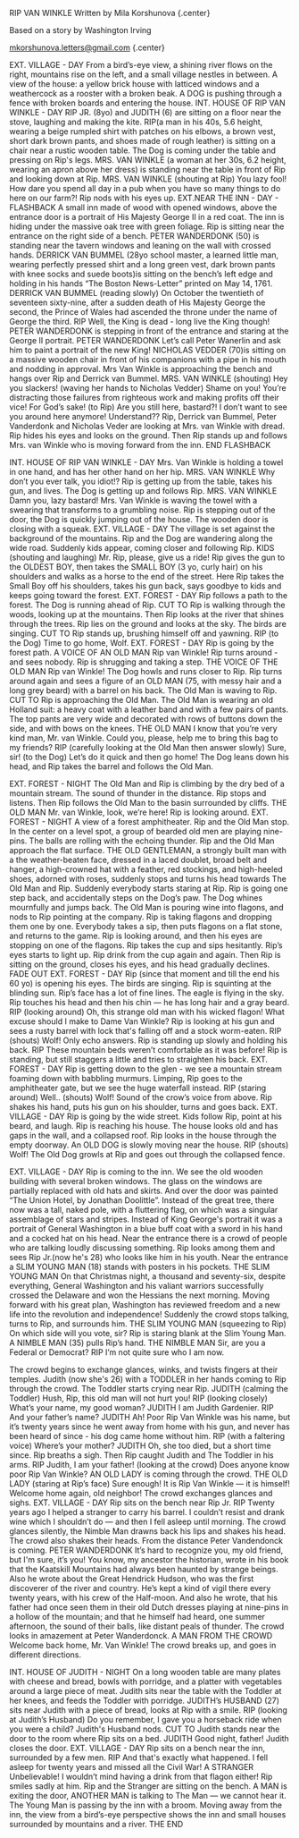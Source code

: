 RIP VAN WINKLE
Written by
Mila Korshunova
{.center}

Based on a story by Washington Irving

mkorshunova.letters@gmail.com
{.center}

EXT. VILLAGE - DAY
From a bird’s-eye view, a shining river flows on the right, mountains rise on the left, and a small village nestles in between.
A view of the house: a yellow brick house with latticed windows and a weathercock as a rooster with a broken beak. A DOG is pushing through a fence with broken boards and entering the house.
INT. HOUSE OF RIP VAN WINKLE - DAY
RIP JR. (8yo) and JUDITH (6) are sitting on a floor near the stove, laughing and making the kite.
RIP(a man in his 40s, 5.6 height, wearing a beige rumpled shirt with patches on his elbows, a brown vest, short dark brown pants, and shoes made of rough leather) is sitting on a chair near a rustic wooden table. The Dog is coming under the table and pressing on Rip's legs.
MRS. VAN WINKLE (a woman at her 30s, 6.2 height, wearing an apron above her dress) is standing near the table in front of Rip and looking down at Rip.
MRS. VAN WINKLE
(shouting at Rip)
You lazy fool! How dare you spend all day in a pub when you have so many things to do here on our farm?!
Rip nods with his eyes up.
EXT.NEAR THE INN - DAY - FLASHBACK
A small inn made of wood with opened windows, above the entrance door is a portrait of His Majesty George II in a red coat. The inn is hiding under the massive oak tree with green foliage.
Rip is sitting near the entrance on the right side of a bench. PETER WANDERDONK (50) is standing near the tavern windows and leaning on the wall with crossed hands. DERRICK VAN BUMMEL (28yo school master, a learned little man, wearing perfectly pressed shirt and a long green vest, dark brown pants with knee socks and suede boots)is sitting on the bench’s left edge and holding in his hands “The Boston News-Letter” printed on May 14, 1761.
DERRICK VAN BUMMEL
(reading slowly)
On October the twentieth of
seventeen sixty-nine, after a sudden death of His
Majesty George the second, the
Prince of Wales had ascended
the throne under the name of
George the third.
RIP
Well, the King is dead - long
live the King though!
PETER WANDERDONK is stepping in front of the entrance and staring at the George II portrait.
PETER WANDERDONK
Let’s call Peter Wanerlin
and ask him to paint a portrait
of the new King!
NICHOLAS VEDDER (70)is sitting on a massive wooden chair in front of his companions with a pipe in his mouth and nodding in approval.
Mrs Van Winkle is approaching the bench and hangs over Rip and Derrick van Bummel.
MRS. VAN WINKLE
(shouting)
Hey you slackers!
(waving her hands to Nicholas Vedder)
Shame on you! You’re distracting those failures from righteous work and making profits off their vice! For God’s sake!
(to Rip)
Are you still here, bastard?!
I don’t want to see you around here anymore! Understand??
Rip, Derrick van Bummel, Peter Vanderdonk and Nicholas Veder are looking at Mrs. van Winkle with dread. Rip hides his eyes and looks on the ground. Then Rip stands up and follows Mrs. van Winkle who is moving forward from the inn.
END FLASHBACK

INT. HOUSE OF RIP VAN WINKLE - DAY
Mrs. Van Winkle is holding a towel in one hand, and has her other hand on her hip.
MRS. VAN WINKLE
Why don’t you ever talk,
you idiot!?
Rip is getting up from the table, takes his gun, and lives. The Dog is getting up and follows Rip.
MRS. VAN WINKLE
Damn you, lazy bastard!
Mrs. Van Winkle is waving the towel with a swearing that transforms to a grumbling noise. Rip is stepping out of the door, the Dog is quickly jumping out of the house. The wooden door is closing with a squeak.
EXT. VILLAGE - DAY
The village is set against the background of the mountains. Rip and the Dog are wandering along the wide road. Suddenly kids appear, coming closer and following Rip.
KIDS
(shouting and laughing)
Mr. Rip, please, give
us a ride!
Rip gives the gun to the OLDEST BOY, then takes the SMALL BOY (3 yo, curly hair) on his shoulders and walks as a horse to the end of the street. Here Rip takes the Small Boy off his shoulders, takes his gun back, says goodbye to kids and keeps going toward the forest.
EXT. FOREST - DAY
Rip follows a path to the forest. The Dog is running ahead of Rip.
CUT TO
Rip is walking through the woods, looking up at the mountains. Then Rip looks at the river that shines through the trees. Rip lies on the ground and looks at the sky. The birds are singing.
CUT TO
Rip stands up, brushing himself off and yawning.
RIP
(to the Dog)
Time to go home, Wolf.
EXT. FOREST - DAY
Rip is going by the forest path.
A VOICE OF AN OLD MAN
Rip van Winkle!
Rip turns around - and sees nobody. Rip is shrugging and taking a step.
THE VOICE OF THE OLD MAN
Rip van Winkle!
The Dog howls and runs closer to Rip. Rip turns around again and sees a figure of an OLD MAN (75, with messy hair and a long grey beard) with a barrel on his back. The Old Man is waving to Rip.
CUT TO
Rip is approaching the Old Man. The Old Man is wearing an old Holland suit: a heavy coat with a leather band and with a few pairs of pants. The top pants are very wide and decorated with rows of buttons down the side, and with bows on the knees.
THE OLD MAN
I know that you’re very
kind man, Mr. van Winkle.
Could you, please, help me
to bring this bag to my
friends?
RIP
(carefully looking at
the Old Man then answer
slowly)
Sure, sir!
(to the Dog)
Let’s do it quick and
then go home!
The Dog leans down his head, and Rip takes the barrel and follows the Old Man.

EXT. FOREST - NIGHT
The Old Man and Rip is climbing by the dry bed of a mountain stream. The sound of thunder in the distance. Rip stops and listens. Then Rip follows the Old Man to the basin surrounded by cliffs.
THE OLD MAN
Mr. van Winkle, look,
we’re here!
Rip is looking around.
EXT. FOREST - NIGHT
A view of a forest amphitheater. Rip and the Old Man stop. In the center on a level spot, a group of bearded old men are playing nine-pins. The balls are rolling with the echoing thunder. Rip and the Old Man approach the flat surface. THE OLD GENTLEMAN, a strongly built man with a the weather-beaten face, dressed in a laced doublet, broad belt and hanger, a high-crowned hat with a feather, red stockings, and high-heeled shoes, adorned with roses, suddenly stops and turns his head towards The Old Man and Rip.
Suddenly everybody starts staring at Rip. Rip is going one step back, and accidentally steps on the Dog’s paw. The Dog whines mournfully and jumps back. The Old Man is pouring wine into flagons, and nods to Rip pointing at the company. Rip is taking flagons and dropping them one by one. Everybody takes a sip, then puts flagons on a flat stone, and returns to the game. Rip is looking around, and then his eyes are stopping on one of the flagons. Rip takes the cup and sips hesitantly. Rip’s eyes starts to light up. Rip drink from the cup again and again. Then Rip is sitting on the ground, closes his eyes, and his head gradually declines.
FADE OUT
EXT. FOREST - DAY
Rip (since that moment and till the end his 60 yo) is opening his eyes. The birds are singing. Rip is squinting at the blinding sun. Rip’s face has a lot of fine lines. The eagle is flying in the sky. Rip touches his head and then his chin — he has long hair and a gray beard.
RIP
(looking around)
Oh, this strange old man with his wicked flagon! What excuse should I make to Dame Van Winkle?
Rip is looking at his gun and sees a rusty barrel with lock that's falling off and a stock worm-eaten.
RIP
(shouts)
Wolf!
Only echo answers.
Rip is standing up slowly and holding his back.
RIP
These mountain beds weren’t
comfortable as it was before!
Rip is standing, but still staggers a little and tries to straighten his back.
EXT. FOREST - DAY
Rip is getting down to the glen - we see a mountain stream foaming down with babbling murmurs. Limping, Rip goes to the amphitheater gate, but we see the huge waterfall instead.
RIP
(staring around)
Well..
(shouts)
Wolf!
Sound of the crow’s voice from above. Rip shakes his hand, puts his gun on his shoulder, turns and goes back.
EXT. VILLAGE - DAY
Rip is going by the wide street. Kids follow Rip, point at his beard, and laugh.
Rip is reaching his house. The house looks old and has gaps in the wall, and a collapsed roof. Rip looks in the house through the empty doorway. An OLD DOG is slowly moving near the house.
RIP
(shouts)
Wolf!
The Old Dog growls at Rip and goes out through the collapsed fence.

EXT. VILLAGE - DAY
Rip is coming to the inn. We see the old wooden building with several broken windows. The glass on the windows are partially replaced with old hats and skirts. And over the door was painted “The Union Hotel, by Jonathan Doolittle”.
Instead of the great tree, there now was a tall, naked pole, with a fluttering flag, on which was a singular assemblage of stars and stripes.
Instead of King George's portrait it was a portrait of General Washington in a blue buff coat with a sword in his hand and a cocked hat on his head. Near the entrance there is a crowd of people who are talking loudly discussing something. Rip looks among them and sees Rip Jr.(now he's 28) who looks like him in his youth.
Near the entrance a SLIM YOUNG MAN (18) stands with posters in his pockets.
THE SLIM YOUNG MAN
On that Christmas night,
a thousand and seventy-six,
despite everything,
General Washington and his valiant
warriors successfully crossed the
Delaware and won the Hessians the next morning.
Moving forward with his great plan,
Washington has reviewed freedom and
a new life into the revolution and
independence!
Suddenly the crowd stops talking, turns to Rip, and surrounds him.
THE SLIM YOUNG MAN
(squeezing to Rip)
On which side will you vote, sir?
Rip is staring blank at the Slim Young Man. A NIMBLE MAN (35) pulls Rip’s hand.
THE NIMBLE MAN
Sir, are you a Federal or Democrat?
RIP
I’m not quite sure who I am now.



The crowd begins to exchange glances, winks, and twists fingers at their temples. Judith (now she's 26) with a TODDLER in her hands coming to Rip through the crowd. The Toddler starts crying near Rip.
JUDITH
(calming the Toddler)
Hush, Rip, this old man will
not hurt you!
RIP
(looking closely)
What’s your name, my good woman?
JUDITH
I am Judith Gardenier.
RIP
And your father’s name?
JUDITH
Ah! Poor Rip Van Winkle was
his name, but it’s twenty years since he went away from home with his gun, and never has been heard of since - his dog came home without him.
RIP
(with a faltering voice)
Where’s your mother?
JUDITH
Oh, she too died, but a short time since.
Rip breaths a sigh. Then Rip caught Judith and The Toddler in his arms.
RIP
Judith, I am your father!
(looking at the crowd)
Does anyone know poor Rip Van Winkle?
AN OLD LADY is coming through the crowd.
THE OLD LADY
(staring at Rip’s face)
Sure enough! It is Rip Van Winkle —
it is himself! Welcome home again,
old neighbor!
The crowd exchanges glances and sighs.
EXT. VILLAGE - DAY
Rip sits on the bench near Rip Jr.
RIP
Twenty years ago I helped a
stranger to carry his barrel.
I couldn’t resist and drank wine
which I shouldn’t do —
and then I fell asleep until morning.
The crowd glances silently, the Nimble Man drawns back his lips and shakes his head. The crowd also shakes their heads.
From the distance Peter Vandendonck is coming.
PETER WANDERDONK
It’s hard to recognize you, my old friend, but I'm sure, it’s you! You know, my ancestor the historian, wrote in his book that the Kaatskill Mountains had always been haunted by strange beings. Also he wrote about the Great Hendrick Hudson, who was the first discoverer of the river and country.
He’s kept a kind of vigil there every twenty years, with his crew of the Half-moon. And also he wrote, that his father had once seen them in their old Dutch dresses playing at nine-pins in a hollow of the mountain; and that he himself had heard, one summer afternoon, the sound of their balls, like distant peals of thunder.
The crowd looks in amazement at Peter Wanderdonck.
A MAN FROM THE CROWD
Welcome back home, Mr. Van Winkle!
The crowd breaks up, and goes in different directions.


INT. HOUSE OF JUDITH - NIGHT
On a long wooden table are many plates with cheese and bread, bowls with porridge, and a platter with vegetables around a large piece of meat.
Judith sits near the table with the Toddler at her knees, and feeds the Toddler with porridge. JUDITH’s HUSBAND (27) sits near Judith with a piece of bread, looks at Rip with a smile.
RIP
(looking at Judith’s Husband)
Do you remember, I gave you a horseback ride when you were a child?
Judith's Husband nods.
CUT TO
Judith stands near the door to the room where Rip sits on a bed.
JUDITH
Good night, father!
Judith closes the door.
EXT. VILLAGE - DAY
Rip sits on a bench near the inn, surrounded by a few men.
RIP
And that's exactly what happened. I fell asleep for twenty years and missed all the Civil War!
A STRANGER 
Unbelievable! I wouldn’t mind having a drink from that flagon either!
Rip smiles sadly at him. Rip and the Stranger are sitting on the bench. A MAN is exiting the door, ANOTHER MAN is talking to The Man — we cannot hear it. The Young Man is passing by the inn with a broom.
Moving away from the inn, the view from a bird’s-eye perspective shows the inn and small houses surrounded by mountains and a river.
THE END